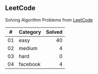 ## LeetCode

Solving Algorithm Problems from [LeetCode](https://leetcode.com/)

| #  |    Category    | Solved |
|:--:|:---------------|-------:|
| 01 |      easy      |   40   |
| 02 |     medium     |   4   |
| 03 |      hard      |   0   |
| 04 |    facebook    |   4   |
